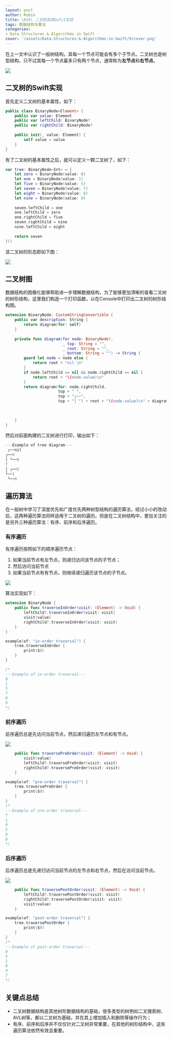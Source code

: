 ```yaml
---
layout: post
author: Robin
title: \#10\ 二叉树及其Swfit实现
tags: 数据结构与算法
categories:
- Data Structures & Algorithms in Swift
cover: '/assets/Data-Structures-&-Algorithms-in-Swift/9/cover.png'
---
```


在上一文中认识了一般树结构，其每一个节点可能会有多个子节点。二叉树也是树型结构，只不过其每一个节点最多只有两个节点，通常称为**左节点**和**右节点**。

![](/assets/Data-Structures-&-Algorithms-in-Swift/10/binary-tree.png)

## 二叉树的Swift实现

首先定义二叉树的基本属性，如下：

```swift
public class BinaryNode<Element> {
    public var value: Element
    public var leftChild: BinaryNode?
    public var rightChild: BinaryNode?
    
    public init(_ value: Element) {
        self.value = value
    }
}
```

有了二叉树的基本属性之后，就可以定义一颗二叉树了，如下：

```swift
var tree: BinaryNode<Int> = {
    let zero = BinaryNode(value: 0)
    let one = BinaryNode(value: 1)
    let five = BinaryNode(value: 5)
    let seven = BinaryNode(value: 7)
    let eight = BinaryNode(value: 8)
    let nine = BinaryNode(value: 9)
    
    seven.leftChild = one
    one.leftChild = zero
    one.rightChild = five
    seven.rightChild = nine
    nine.leftChild = eight
    
    return seven
}()
```

该二叉树的形态即如下图：

![](/assets/Data-Structures-&-Algorithms-in-Swift/10/binary-tree-demo.png)

## 二叉树图

数据结构的图像化能够帮助进一步理解数据结构，为了能够更加清晰的查看二叉树的树形结构，这里我们构造一个打印函数，以在Console中打印出二叉树的树形结构图。

```swift
extension BinaryNode: CustomStringConvertible {
    public var description: String {
        return diagram(for: self)
    }
    
    private func diagram(for node: BinaryNode?,
                         _ top: String = "",
                         _ root: String = "",
                         _ bottom: String = "") -> String {
        guard let node = node else {
            return root + "nil \n"
        }
        if node.leftChild == nil && node.rightChild == nil {
            return root + "\(node.value)\n"
        }
        return diagram(for: node.rightChild,
                       top + " ",
                       top + "┌──",
                       top + "│ ") + root + "\(node.value)\n" + diagram(for: node.leftChild,
                                                                          bottom + "│ ",
                                                                          bottom + "└──",
                                                                          bottom + " ")
    }
}
```

然后对前面构建的二叉树进行打印，输出如下：

```swift
---Example of tree diagram---
 ┌──nil 
┌──9
│ └──8
7
│ ┌──5
└──1
 └──0
```

## 遍历算法

在一般树中学习了深度优先和广度优先两种树型结构的遍历算法，经过小小的改动后，这两种遍历算法同样适用于二叉树的遍历。但是在二叉树结构中，更加关注的是另外三种遍历算法：有序、前序和后序遍历。

### 有序遍历

有序遍历按照如下的顺序遍历节点：

1. 如果当前节点有左节点，则递归访问该节点的子节点；
2. 然后访问当前节点
3. 如果当前节点有有节点，则继续递归遍历该节点的子节点。

![](/assets/Data-Structures-&-Algorithms-in-Swift/10/in-order.png)

算法实现如下：

```swift
extension BinaryNode {
    public func traverseInOrder(visit: (Element) -> Void) {
        leftChild?.traverseInOrder(visit: visit)
        visit(value)
        rightChild?.traverseInOrder(visit: visit)
    }
}
```

```swift
example(of: "in-order traversal") {
    tree.traverseInOrder {
        print($0)
    }
}

/*
---Example of in-order traversal---
0
1
5
7
8
9
*/
```

### 前序遍历

前序遍历总是先访问当前节点，然后递归遍历左节点和有节点。

![](/assets/Data-Structures-&-Algorithms-in-Swift/10/pre-order.png)

```swift
    public func traversePreOrder(visit: (Element) -> Void) {
        visit(value)
        leftChild?.traversePreOrder(visit: visit)
        rightChild?.traversePreOrder(visit: visit)
    }
```

```swift
example(of: "pre-order traversal") {
    tree.traversePreOrder {
        print($0)
    }
}
/*
---Example of ore-order traversal---
7
1
0
5
9
8
*/
```

### 后序遍历

后序遍历总是先递归访问当前节点的左节点和右节点，然后在访问当前节点。

![](/assets/Data-Structures-&-Algorithms-in-Swift/10/post-order.png)

```swift
    public func traversePostOrder(visit: (Element) -> Void) {
        leftChild?.traversePostOrder(visit: visit)
        rightChild?.traversePostOrder(visit: visit)
        visit(value)
    }
```

```swift
example(of: "post-order traversal") {
    tree.traversePostOrder {
        print($0)
    }
}
/*
---Example of post-order traversal---
0
5
1
8
9
7
*/
```

## 关键点总结

* 二叉树数据结构是其他树形数据结构的基础，很多类型的树例如二叉搜索树、AVL树等，都以二叉树为基础，并在其上增加插入和删除等操作行为；
* 有序、前序和后序并不仅仅针对二叉树非常重要，在其他的树形结构中，这些遍历算法依然有效且重要。